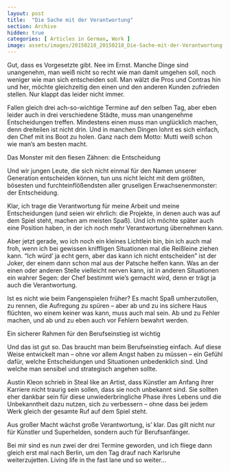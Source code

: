 ```yaml
---
layout: post
title:  "Die Sache mit der Verantwortung"
section: Archive
hidden: true
categories: [ Articles in German, Work ]
image: assets/images/20150218_20150218_Die-Sache-mit-der-Verantwortung.jpg
---
```



Gut, dass es Vorgesetzte gibt. Nee im Ernst. Manche Dinge sind unangenehm, man weiß nicht so recht wie man damit umgehen soll, noch weniger wie man sich entscheiden soll. Man wälzt die Pros und Contras hin und her, möchte gleichzeitig den einen und den anderen Kunden zufrieden stellen. Nur klappt das leider nicht immer.

Fallen gleich drei ach-so-wichtige Termine auf den selben Tag, aber eben leider auch in drei verschiedene Städte, muss man unangenehme Entscheidungen treffen. Mindestens einen muss man unglücklich machen, denn dreiteilen ist nicht drin. Und in manchen Dingen lohnt es sich einfach, den Chef mit ins Boot zu holen. Ganz nach dem Motto: Mutti weiß schon wie man’s am besten macht.

Das Monster mit den fiesen Zähnen: die Entscheidung

Und wir jungen Leute, die sich nicht einmal für den Namen unserer Generation entscheiden können, tun uns nicht leicht mit dem größten, bösesten und furchteinflößendsten aller gruseligen Erwachsenenmonster: der Entscheidung. 

Klar, ich trage die Verantwortung für meine Arbeit und meine Entscheidungen (und seien wir ehrlich: die Projekte, in denen auch was auf dem Spiel steht, machen am meisten Spaß). Und ich möchte später auch eine Position haben, in der ich noch mehr Verantwortung übernehmen kann.

Aber jetzt gerade, wo ich noch ein kleines Lichtlein bin, bin ich auch mal froh, wenn ich bei gewissen kniffligen Situationen mal die Reißleine ziehen kann. “Ich würd’ ja echt gern, aber das kann ich nicht entscheiden” ist der Joker, der einem dann schon mal aus der Patsche helfen kann. Was an der einen oder anderen Stelle vielleicht nerven kann, ist in anderen Situationen ein wahrer Segen: der Chef bestimmt wie’s gemacht wird, denn er trägt ja auch die Verantwortung.

Ist es nicht wie beim Fangenspielen früher? Es macht Spaß umherzutollen, zu rennen, die Aufregung zu spüren – aber ab und zu ins sichere Haus flüchten, wo einem keiner was kann, muss auch mal sein. Ab und zu Fehler machen, und ab und zu eben auch vor Fehlern bewahrt werden.

Ein sicherer Rahmen für den Berufseinstieg ist wichtig

Und das ist gut so. Das braucht man beim Berufseinstieg einfach. Auf diese Weise entwickelt man – ohne vor allem Angst haben zu müssen – ein Gefühl dafür, welche Entscheidungen und Situationen unbedenklich sind. Und welche man sensibel und strategisch angehen sollte.

Austin Kleon schrieb in Steal like an Artist, dass Künstler am Anfang ihrer Karriere nicht traurig sein sollen, dass sie noch unbekannt sind. Sie sollten eher dankbar sein für diese unwiederbringliche Phase ihres Lebens und die Unbekanntheit dazu nutzen, sich zu verbessern – ohne dass bei jedem Werk gleich der gesamte Ruf auf dem Spiel steht.

Aus großer Macht wächst große Verantwortung, is’ klar. Das gilt nicht nur für Künstler und Superhelden, sondern auch für Berufsanfänger.

Bei mir sind es nun zwei der drei Termine geworden, und ich fliege dann gleich erst mal nach Berlin, um den Tag drauf nach Karlsruhe weiterzujetten. Living life in the fast lane und so weiter…

 

